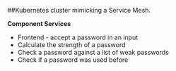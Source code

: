 ##Kubernetes cluster mimicking a Service Mesh.

**Component Services**
* Frontend  - accept a password in an input
* Calculate the strength of a password
* Check a password against a list of weak passwords
* Check if a password was used before
